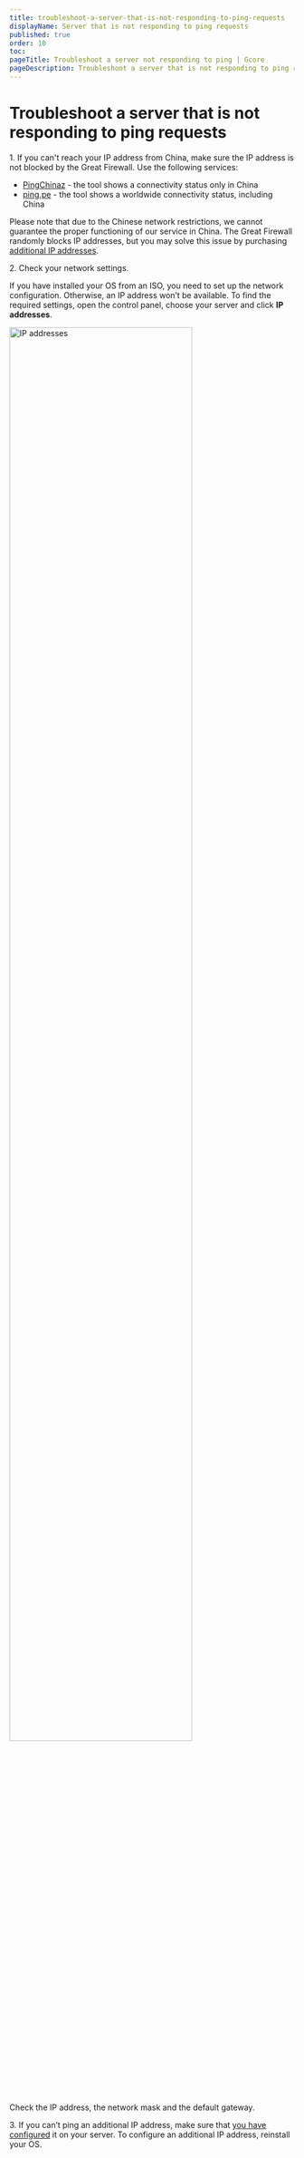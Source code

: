```yaml
---
title: troubleshoot-a-server-that-is-not-responding-to-ping-requests
displayName: Server that is not responding to ping requests
published: true
order: 10
toc:
pageTitle: Troubleshoot a server not responding to ping | Gcore
pageDescription: Troubleshoot a server that is not responding to ping requests with this guide.
---
```

# Troubleshoot a server that is not responding to ping requests

1\. If you can't reach your IP address from China, make sure the IP address is not blocked by the Great Firewall. Use the following services:

- <a href="https://ping.chinaz.com" target="_blank">PingChinaz</a> - the tool shows a connectivity status only in China
- <a href="https://ping.pe" target="_blank">ping.pe</a> - the tool shows a worldwide connectivity status, including China

Please note that due to the Chinese network restrictions, we cannot guarantee the proper functioning of our service in China. The Great Firewall randomly blocks IP addresses, but you may solve this issue by purchasing <a href="https://gcore.com/docs/hosting/dedicated-servers/manage/networking/additional-ip-addresses/buy-an-additional-ip-address" target="_blank">additional IP addresses</a>.

2\. Check your network settings.

If you have installed your OS from an ISO, you need to set up the network configuration. Otherwise, an IP address won’t be available. To find the required settings, open the control panel, choose your server and click **IP addresses**.

<img src="https://assets.gcore.pro/docs/hosting/dedicated-servers/troubleshooting/troubleshoot-a-server-that-is-not-responding-to-ping-requests/13169671371153.png" alt="IP addresses" width="80%">

Check the IP address, the network mask and the default gateway.

3\. If you can’t ping an additional IP address, make sure that <a href="https://gcore.com/docs/hosting/dedicated-servers/manage/networking/additional-ip-addresses/configure-an-additional-ip-address" target="_blank">you have configured</a> it on your server. To configure an additional IP address, reinstall your OS.